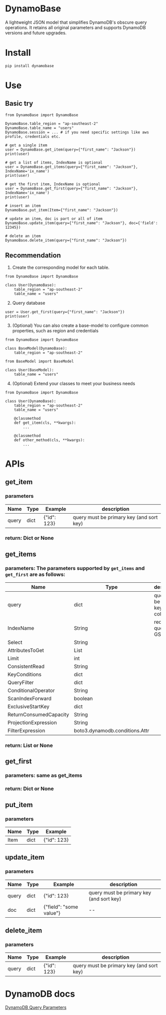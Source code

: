# DynamoBase

A lightweight JSON model that simplifies DynamoDB's obscure query operations. It retains all original parameters and supports DynamoDB versions and future upgrades.

# Install

```
pip install dynamobase
```

# Use

## Basic try

```
from DynamoBase import DynamoBase

DynamoBase.table_region = "ap-southeast-2"
DynamoBase.table_name = "users"
DynamoBase.session = ... # if you need specific settings like aws profile, credentials etc.

# get a single item
user = DynamoBase.get_item(query={"first_name": "Jackson"})
print(user)

# get a list of items, IndexName is optional
user = DynamoBase.get_items(query={"first_name": "Jackson"}, IndexName='ix_name')
print(user)

# get the first item, IndexName is optional
user = DynamoBase.get_first(query={"first_name": "Jackson"}, IndexName='ix_name')
print(user)

# insert an item
DynamoBase.put_item(Item={"first_name": "Jackson"})

# update an item, doc is part or all of item
DynamoBase.update_item(query={"first_name": "Jackson"}, doc={'field': 12345})

# delete an item
DynamoBase.delete_item(query={"first_name": "Jackson"})
```

## Recommendation

1. Create the corresponding model for each table.

```
from DynamoBase import DynamoBase

class User(DynamoBase):
    table_region = "ap-southeast-2"
    table_name = "users"

```

2. Query database

```
user = User.get_first(query={"first_name": "Jackson"})
print(user)
```

3. (Optional) You can also create a base-model to configure common properties, such as region and credentials

```
from DynamoBase import DynamoBase

class BaseModel(DynamoBase):
    table_region = "ap-southeast-2"

```

```
from BaseModel import BaseModel

class User(BaseModel):
    table_name = "users"
```

4. (Optional) Extend your classes to meet your business needs

```
from DynamoBase import DynamoBase

class User(DynamoBase):
    table_region = "ap-southeast-2"
    table_name = "users"

    @classmethod
    def get_item(cls, **kwargs):
        ...

    @classmethod
    def other_method(cls, **kwargs):
        ...
```

# APIs

## get_item

### parameters

| Name  | Type | Example     | description |
| ----- | ---- | ----------- | ----------- |
| query | dict | {"id": 123} | query must be primary key (and sort key) |

### return: Dict or None

## get_items

### parameters: The parameters supported by `get_items` and `get_first` are as follows:

| Name                   | Type                           | description |
| ---------------------- | ------------------------------ | ----------- |
| query                  | dict                           | query can be primary key or GSI columns |
| IndexName              | String                         | required if query is GSI or LSI |
| Select                 | String                         |
| AttributesToGet        | List                           |
| Limit                  | int                            |
| ConsistentRead         | String                         |
| KeyConditions          | dict                           |
| QueryFilter            | dict                           |
| ConditionalOperator    | String                         |
| ScanIndexForward       | boolean                        |
| ExclusiveStartKey      | dict                           |
| ReturnConsumedCapacity | String                         |
| ProjectionExpression   | String                         |
| FilterExpression       | boto3.dynamodb.conditions.Attr |

### return: List<Dict> or None

## get_first

### parameters: same as get_items

### return: Dict or None

## put_item

### parameters

| Name | Type | Example     |
| ---- | ---- | ----------- |
| Item | dict | {"id": 123} |

## update_item

### parameters

| Name  | Type | Example     | description |
| ----- | ---- | ----------- | ----------- |
| query | dict | {"id": 123} | query must be primary key (and sort key) |
| doc   | dict | {"field": "some value"} | -- |

## delete_item

### parameters

| Name  | Type | Example     | description |
| ----- | ---- | ----------- | ----------- |
| query | dict | {"id": 123} | query must be primary key (and sort key) |

# DynamoDB docs

[DynamoDB Query Parameters](https://boto3.amazonaws.com/v1/documentation/api/latest/reference/services/dynamodb.html#DynamoDB.Client.query)

